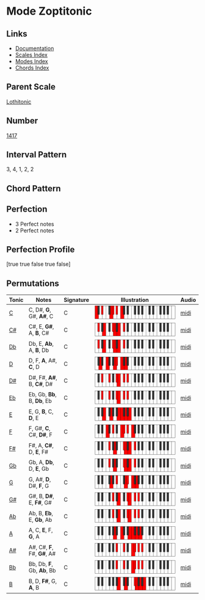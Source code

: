 # Mode Zoptitonic

## Links

- [Documentation](README.md)
- [Scales Index](Scales.md)
- [Modes Index](Modes.md)
- [Chords Index](Chords.md)

## Parent Scale

[Lothitonic](ScaleLothitonic.md)

## Number

[1417](https://ianring.com/musictheory/scales/1417)

## Interval Pattern

3, 4, 1, 2, 2

## Chord Pattern



## Perfection

- 3 Perfect notes
- 2 Perfect notes

## Perfection Profile

[true true false true false]

## Permutations

| Tonic | Notes | Signature | Illustration | Audio |
|-------|-------|-----------|--------------|-------|
| [C](ModeCNaturalZoptitonic.md) | C, D#, **G**, G#, **A#**, C | C | ![CNaturalZoptitonic](ModeCNaturalZoptitonic.png) | [midi](https://github.com/edipermadi/music/blob/main/docs/ModeCNaturalZoptitonic.mid?raw=true) |
| [C#](ModeCSharpZoptitonic.md) | C#, E, **G#**, A, **B**, C# | C | ![CSharpZoptitonic](ModeCSharpZoptitonic.png) | [midi](https://github.com/edipermadi/music/blob/main/docs/ModeCSharpZoptitonic.mid?raw=true) |
| [Db](ModeDFlatZoptitonic.md) | Db, E, **Ab**, A, **B**, Db | C | ![DFlatZoptitonic](ModeDFlatZoptitonic.png) | [midi](https://github.com/edipermadi/music/blob/main/docs/ModeDFlatZoptitonic.mid?raw=true) |
| [D](ModeDNaturalZoptitonic.md) | D, F, **A**, A#, **C**, D | C | ![DNaturalZoptitonic](ModeDNaturalZoptitonic.png) | [midi](https://github.com/edipermadi/music/blob/main/docs/ModeDNaturalZoptitonic.mid?raw=true) |
| [D#](ModeDSharpZoptitonic.md) | D#, F#, **A#**, B, **C#**, D# | C | ![DSharpZoptitonic](ModeDSharpZoptitonic.png) | [midi](https://github.com/edipermadi/music/blob/main/docs/ModeDSharpZoptitonic.mid?raw=true) |
| [Eb](ModeEFlatZoptitonic.md) | Eb, Gb, **Bb**, B, **Db**, Eb | C | ![EFlatZoptitonic](ModeEFlatZoptitonic.png) | [midi](https://github.com/edipermadi/music/blob/main/docs/ModeEFlatZoptitonic.mid?raw=true) |
| [E](ModeENaturalZoptitonic.md) | E, G, **B**, C, **D**, E | C | ![ENaturalZoptitonic](ModeENaturalZoptitonic.png) | [midi](https://github.com/edipermadi/music/blob/main/docs/ModeENaturalZoptitonic.mid?raw=true) |
| [F](ModeFNaturalZoptitonic.md) | F, G#, **C**, C#, **D#**, F | C | ![FNaturalZoptitonic](ModeFNaturalZoptitonic.png) | [midi](https://github.com/edipermadi/music/blob/main/docs/ModeFNaturalZoptitonic.mid?raw=true) |
| [F#](ModeFSharpZoptitonic.md) | F#, A, **C#**, D, **E**, F# | C | ![FSharpZoptitonic](ModeFSharpZoptitonic.png) | [midi](https://github.com/edipermadi/music/blob/main/docs/ModeFSharpZoptitonic.mid?raw=true) |
| [Gb](ModeGFlatZoptitonic.md) | Gb, A, **Db**, D, **E**, Gb | C | ![GFlatZoptitonic](ModeGFlatZoptitonic.png) | [midi](https://github.com/edipermadi/music/blob/main/docs/ModeGFlatZoptitonic.mid?raw=true) |
| [G](ModeGNaturalZoptitonic.md) | G, A#, **D**, D#, **F**, G | C | ![GNaturalZoptitonic](ModeGNaturalZoptitonic.png) | [midi](https://github.com/edipermadi/music/blob/main/docs/ModeGNaturalZoptitonic.mid?raw=true) |
| [G#](ModeGSharpZoptitonic.md) | G#, B, **D#**, E, **F#**, G# | C | ![GSharpZoptitonic](ModeGSharpZoptitonic.png) | [midi](https://github.com/edipermadi/music/blob/main/docs/ModeGSharpZoptitonic.mid?raw=true) |
| [Ab](ModeAFlatZoptitonic.md) | Ab, B, **Eb**, E, **Gb**, Ab | C | ![AFlatZoptitonic](ModeAFlatZoptitonic.png) | [midi](https://github.com/edipermadi/music/blob/main/docs/ModeAFlatZoptitonic.mid?raw=true) |
| [A](ModeANaturalZoptitonic.md) | A, C, **E**, F, **G**, A | C | ![ANaturalZoptitonic](ModeANaturalZoptitonic.png) | [midi](https://github.com/edipermadi/music/blob/main/docs/ModeANaturalZoptitonic.mid?raw=true) |
| [A#](ModeASharpZoptitonic.md) | A#, C#, **F**, F#, **G#**, A# | C | ![ASharpZoptitonic](ModeASharpZoptitonic.png) | [midi](https://github.com/edipermadi/music/blob/main/docs/ModeASharpZoptitonic.mid?raw=true) |
| [Bb](ModeBFlatZoptitonic.md) | Bb, Db, **F**, Gb, **Ab**, Bb | C | ![BFlatZoptitonic](ModeBFlatZoptitonic.png) | [midi](https://github.com/edipermadi/music/blob/main/docs/ModeBFlatZoptitonic.mid?raw=true) |
| [B](ModeBNaturalZoptitonic.md) | B, D, **F#**, G, **A**, B | C | ![BNaturalZoptitonic](ModeBNaturalZoptitonic.png) | [midi](https://github.com/edipermadi/music/blob/main/docs/ModeBNaturalZoptitonic.mid?raw=true) |
